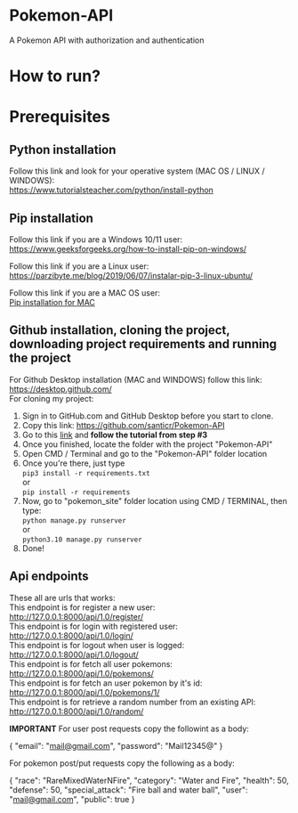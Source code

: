 # Pokemon-API
A Pokemon API with authorization and authentication

# How to run?
# Prerequisites
## Python installation
Follow this link and look for your operative system (MAC OS / LINUX / WINDOWS): <br> https://www.tutorialsteacher.com/python/install-python

## Pip installation
Follow this link if you are a Windows 10/11 user: <br>
https://www.geeksforgeeks.org/how-to-install-pip-on-windows/

Follow this link if you are a Linux user: <br>
https://parzibyte.me/blog/2019/06/07/instalar-pip-3-linux-ubuntu/

Follow this link if you are a MAC OS user: <br>
[Pip installation for MAC](https://www.groovypost.com/howto/install-pip-on-a-mac/#:~:text=To%20install%20PIP%20using%20ensurepip,instructions%20to%20complete%20this%20process)

## Github installation, cloning the project, downloading project requirements and running the project
For Github Desktop installation (MAC and WINDOWS) follow this link: <br>
https://desktop.github.com/ <br>
For cloning my project: <br>
1. Sign in to GitHub.com and GitHub Desktop before you start to clone.
2. Copy this link: https://github.com/santicr/Pokemon-API
3. Go to this [link](https://docs.github.com/en/desktop/contributing-and-collaborating-using-github-desktop/adding-and-cloning-repositories/cloning-a-repository-from-github-to-github-desktop) and **follow the tutorial from step #3**
4. Once you finished, locate the folder with the project "Pokemon-API"
5. Open CMD / Terminal and go to the "Pokemon-API" folder location
6. Once you're there, just type <br> ``pip3 install -r requirements.txt`` <br> or <br> ``pip install -r requirements``
7. Now, go to "pokemon_site" folder location using CMD / TERMINAL, then type: <br>
``python manage.py runserver`` <br> or <br> ``python3.10 manage.py runserver``
8. Done!

## Api endpoints
These all are urls that works: <br>
This endpoint is for register a new user: http://127.0.0.1:8000/api/1.0/register/ <br>
This endpoint is for login with registered user: http://127.0.0.1:8000/api/1.0/login/ <br>
This endpoint is for logout when user is logged: http://127.0.0.1:8000/api/1.0/logout/ <br>
This endpoint is for fetch all user pokemons: http://127.0.0.1:8000/api/1.0/pokemons/ <br>
This endpoint is for fetch an user pokemon by it's id: http://127.0.0.1:8000/api/1.0/pokemons/1/ <br>
This endpoint is for retrieve a random number from an existing API: http://127.0.0.1:8000/api/1.0/random/ <br>

**IMPORTANT**
For user post requests copy the followint as a body:

{
  "email": "mail@gmail.com",
  "password": "Mail12345@"
}

For pokemon post/put requests copy the following as a body:

{
  "race": "RareMixedWaterNFire",
  "category": "Water and Fire",
  "health": 50,
  "defense": 50,
  "special_attack": "Fire ball and water ball",
  "user": "mail@gmail.com",
  "public": true
}